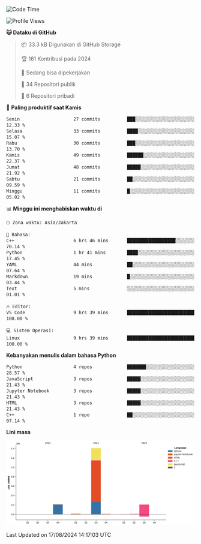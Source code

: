 <!--START_SECTION:waka-->
![Code Time](http://img.shields.io/badge/Code%20Time-10%20hrs%2054%20mins-blue)

![Profile Views](http://img.shields.io/badge/Profil%20dilihat-625-blue)

**🐱 Dataku di GitHub** 

> 📦 33.3 kB Digunakan di GitHub Storage 
 > 
> 🏆 161 Kontribusi pada 2024
 > 
> 💼 Sedang bisa dipekerjakan
 > 
> 📜 34 Repositori publik 
 > 
> 🔑 6 Repositori pribadi 
 > 
📅 **Paling produktif saat Kamis** 

```text
Senin                    27 commits          ███░░░░░░░░░░░░░░░░░░░░░░   12.33 % 
Selasa                   33 commits          ████░░░░░░░░░░░░░░░░░░░░░   15.07 % 
Rabu                     30 commits          ███░░░░░░░░░░░░░░░░░░░░░░   13.70 % 
Kamis                    49 commits          ██████░░░░░░░░░░░░░░░░░░░   22.37 % 
Jumat                    48 commits          █████░░░░░░░░░░░░░░░░░░░░   21.92 % 
Sabtu                    21 commits          ██░░░░░░░░░░░░░░░░░░░░░░░   09.59 % 
Minggu                   11 commits          █░░░░░░░░░░░░░░░░░░░░░░░░   05.02 % 
```


📊 **Minggu ini menghabiskan waktu di** 

```text
🕑︎ Zona waktu: Asia/Jakarta

💬 Bahasa: 
C++                      6 hrs 46 mins       ██████████████████░░░░░░░   70.14 % 
Python                   1 hr 41 mins        ████░░░░░░░░░░░░░░░░░░░░░   17.45 % 
YAML                     44 mins             ██░░░░░░░░░░░░░░░░░░░░░░░   07.64 % 
Markdown                 19 mins             █░░░░░░░░░░░░░░░░░░░░░░░░   03.44 % 
Text                     5 mins              ░░░░░░░░░░░░░░░░░░░░░░░░░   01.01 % 

🔥 Editor: 
VS Code                  9 hrs 39 mins       █████████████████████████   100.00 % 

💻 Sistem Operasi: 
Linux                    9 hrs 39 mins       █████████████████████████   100.00 % 
```

**Kebanyakan menulis dalam bahasa Python** 

```text
Python                   4 repos             ███████░░░░░░░░░░░░░░░░░░   28.57 % 
JavaScript               3 repos             █████░░░░░░░░░░░░░░░░░░░░   21.43 % 
Jupyter Notebook         3 repos             █████░░░░░░░░░░░░░░░░░░░░   21.43 % 
HTML                     3 repos             █████░░░░░░░░░░░░░░░░░░░░   21.43 % 
C++                      1 repo              ██░░░░░░░░░░░░░░░░░░░░░░░   07.14 % 
```



**Lini masa**

![Lines of Code chart](https://raw.githubusercontent.com/yusuf601/yusuf601/main/assets/bar_graph.png)


 Last Updated on 17/08/2024 14:17:03 UTC
<!--END_SECTION:waka-->

